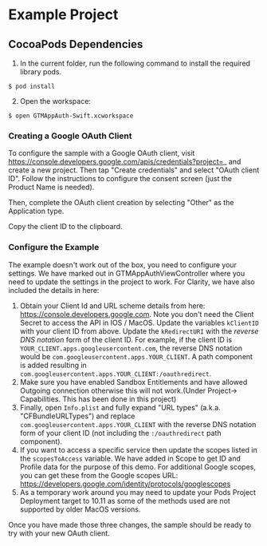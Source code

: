 # Example Project

## CocoaPods Dependencies

1. In the current folder, run the following command to install the required
library pods.

```
$ pod install
```

2. Open the workspace:

```
$ open GTMAppAuth-Swift.xcworkspace
```

### Creating a Google OAuth Client

To configure the sample with a Google OAuth client, visit
https://console.developers.google.com/apis/credentials?project=_ and create a
new project. Then tap "Create credentials" and select "OAuth client ID".
Follow the instructions to configure the consent screen (just the Product Name
is needed).

Then, complete the OAuth client creation by selecting "Other" as the Application
type.

Copy the client ID to the clipboard.

### Configure the Example

The example doesn't work out of the box, you need to configure your settings. We have marked out in GTMAppAuthViewController where you need to update the settings in the project to work.  For Clarity, we have also included the details in here:
1. Obtain your Client Id and URL scheme details from here: https://console.developers.google.com. Note you don't need the Client Secret to access the API in IOS / MacOS. 
Update the variables `kClientID` with your client ID from above. Update the  `kRedirectURI` with the *reverse DNS notation* form
of the client ID. For example, if the client ID is
`YOUR_CLIENT.apps.googleusercontent.com`, the reverse DNS notation would be
`com.googleusercontent.apps.YOUR_CLIENT`. A path component is added resulting in
`com.googleusercontent.apps.YOUR_CLIENT:/oauthredirect`.
2. Make sure you have enabled Sandbox Entitlements and have allowed Outgoing connection otherwise this will not work.(Under Project-> Capabilities. This has been done in this project)
3. Finally, open `Info.plist` and fully expand "URL types" (a.k.a.
"CFBundleURLTypes") and replace `com.googleusercontent.apps.YOUR_CLIENT` with
the reverse DNS notation form of your client ID (not including the
`:/oauthredirect` path component).
4. If you want to access a specific service then update the scopes listed in the `scopesToAccess` variable. We have added in Scope to get ID and Profile data for the purpose of this demo. For additional Google scopes, you can get these from the Google scopes URL: https://developers.google.com/identity/protocols/googlescopes
5. As a temporary work around you may need to update your Pods Project Deployment target to 10.11 as some of the methods used are not supported by older MacOS versions. 


Once you have made those three changes, the sample should be ready to try with your new OAuth client.
